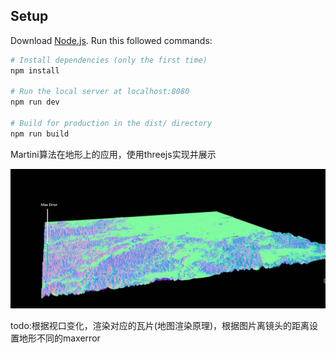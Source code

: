 ## Setup
Download [Node.js](https://nodejs.org/en/download/).
Run this followed commands:

``` bash
# Install dependencies (only the first time)
npm install

# Run the local server at localhost:8080
npm run dev

# Build for production in the dist/ directory
npm run build
```

Martini算法在地形上的应用，使用threejs实现并展示



![示例图片](martini_terrain.PNG)

todo:根据视口变化，渲染对应的瓦片(地图渲染原理)，根据图片离镜头的距离设置地形不同的maxerror